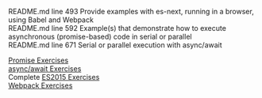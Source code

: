 README.md line 493 Provide examples with es-next, running in a browser, using Babel and Webpack  
README.md line 592 Example(s) that demonstrate how to execute asynchronous (promise-based) code in serial or parallel  
README.md line 671 Serial or parallel execution with async/await

[Promise Exercises](https://docs.google.com/document/d/1jpqmitlHKeIcWzDdbe-jO281xFQiGywP3c2iKCDeffQ/edit?usp=sharing)  
[async/await Exercises](https://docs.google.com/document/d/1uE22QlBGuWRWCB8PqR0fteRygiwfv4V0nZ5lhAq-r0k/edit?usp=sharing)  
Complete [ES2015 Exercises](https://docs.google.com/document/d/1pkWn0_FoZuDJhGei4XlX4mx4zkZH7iuhtc6ecr5kelY/edit)  
[Webpack Exercises](https://docs.google.com/document/d/1PIMMeYPqN8Qzo4qsgjjuNAC0_15RIEVjD0DbBhcaP-0/edit?usp=sharing)

